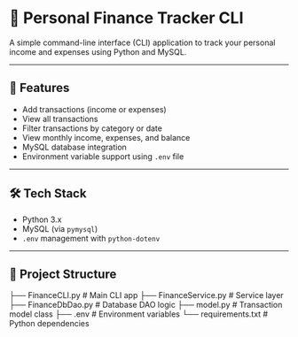 # 💸 Personal Finance Tracker CLI

A simple command-line interface (CLI) application to track your personal income and expenses using Python and MySQL.

---

## 📌 Features

- Add transactions (income or expenses)
- View all transactions
- Filter transactions by category or date
- View monthly income, expenses, and balance
- MySQL database integration
- Environment variable support using `.env` file

---

## 🛠 Tech Stack

- Python 3.x
- MySQL (via `pymysql`)
- `.env` management with `python-dotenv`

---

## 📂 Project Structure

├── FinanceCLI.py # Main CLI app
├── FinanceService.py # Service layer
├── FinanceDbDao.py # Database DAO logic
├── model.py # Transaction model class
├── .env # Environment variables
└── requirements.txt # Python dependencies
